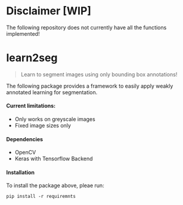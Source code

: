 # Disclaimer [WIP]
The following repository does not currently have all the functions implemented!

# learn2seg
> Learn to segment images using only bounding box annotations!

The following package provides a framework to easily apply weakly annotated learning for segmentation.

#### Current limitations:
- Only works on greyscale images
- Fixed image sizes only

#### Dependencies

- OpenCV
- Keras with Tensorflow Backend

#### Installation
To install the package above, pleae run:
```shell
pip install -r requiremnts
```
